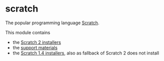 # scratch

The popular programming language [Scratch](https://scratch.mit.edu).

This module contains

- the [Scratch 2 installers](https://scratch.mit.edu/scratch2download/)
- the [support materials](https://scratch.mit.edu/scratch2download/)
- the [Scratch 1.4 installers](https://scratch.mit.edu/scratch_1.4/), also as fallback of Scratch 2 does not install
